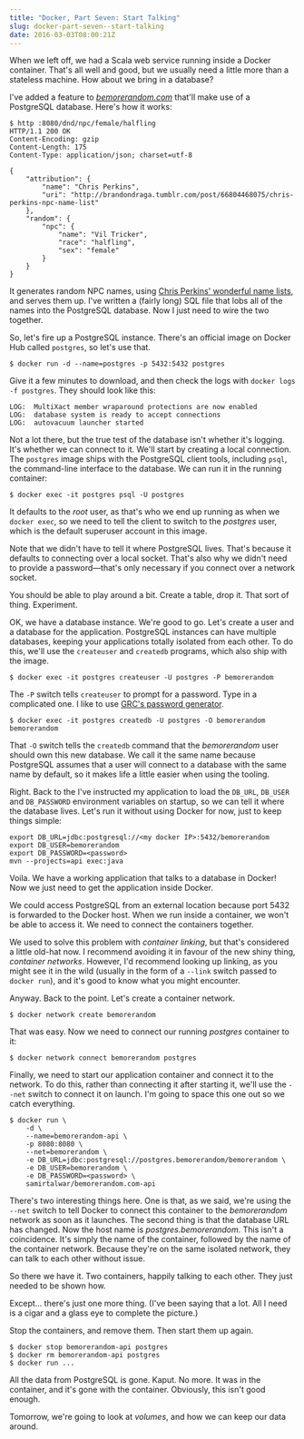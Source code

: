 ```yaml
---
title: "Docker, Part Seven: Start Talking"
slug: docker-part-seven--start-talking
date: 2016-03-03T08:00:21Z
---
```


When we left off, we had a Scala web service running inside a Docker container. That's all well and good, but we usually need a little more than a stateless machine. How about we bring in a database?

I've added a feature to [*bemorerandom.com*][bemorerandom.com] that'll make use of a PostgreSQL database. Here's how it works:

<!--more-->

    $ http :8080/dnd/npc/female/halfling
    HTTP/1.1 200 OK
    Content-Encoding: gzip
    Content-Length: 175
    Content-Type: application/json; charset=utf-8

    {
        "attribution": {
            "name": "Chris Perkins",
            "uri": "http://brandondraga.tumblr.com/post/66804468075/chris-perkins-npc-name-list"
        },
        "random": {
            "npc": {
                "name": "Vil Tricker",
                "race": "halfling",
                "sex": "female"
            }
        }
    }

It generates random NPC names, using [Chris Perkins' wonderful name lists][Chris Perkins' NPC name list], and serves them up. I've written a (fairly long) SQL file that lobs all of the names into the PostgreSQL database. Now I just need to wire the two together.

So, let's fire up a PostgreSQL instance. There's an official image on Docker Hub called `postgres`, so let's use that.

    $ docker run -d --name=postgres -p 5432:5432 postgres

Give it a few minutes to download, and then check the logs with `docker logs -f postgres`. They should look like this:

    LOG:  MultiXact member wraparound protections are now enabled
    LOG:  database system is ready to accept connections
    LOG:  autovacuum launcher started

Not a lot there, but the true test of the database isn't whether it's logging. It's whether we can connect to it. We'll start by creating a local connection. The `postgres` image ships with the PostgreSQL client tools, including `psql`, the command-line interface to the database. We can run it in the running container:

    $ docker exec -it postgres psql -U postgres

It defaults to the *root* user, as that's who we end up running as when we `docker exec`, so we need to tell the client to switch to the *postgres* user, which is the default superuser account in this image.

Note that we didn't have to tell it where PostgreSQL lives. That's because it defaults to connecting over a local socket. That's also why we didn't need to provide a password—that's only necessary if you connect over a network socket.

You should be able to play around a bit. Create a table, drop it. That sort of thing. Experiment.

OK, we have a database instance. We're good to go. Let's create a user and a database for the application. PostgreSQL instances can have multiple databases, keeping your applications totally isolated from each other. To do this, we'll use the `createuser` and `createdb` programs, which also ship with the image.

    $ docker exec -it postgres createuser -U postgres -P bemorerandom

The `-P` switch tells `createuser` to prompt for a password. Type in a complicated one. I like to use [GRC's password generator][GRC Perfect Passwords].

    $ docker exec -it postgres createdb -U postgres -O bemorerandom bemorerandom

That `-O` switch tells the `createdb` command that the *bemorerandom* user should own this new database. We call it the same name because PostgreSQL assumes that a user will connect to a database with the same name by default, so it makes life a little easier when using the tooling.

Right. Back to the I've instructed my application to load the `DB_URL`, `DB_USER` and `DB_PASSWORD` environment variables on startup, so we can tell it where the database lives. Let's run it without using Docker for now, just to keep things simple:

    export DB_URL=jdbc:postgresql://<my docker IP>:5432/bemorerandom
    export DB_USER=bemorerandom
    export DB_PASSWORD=<password>
    mvn --projects=api exec:java

Voila. We have a working application that talks to a database in Docker! Now we just need to get the application inside Docker.

We could access PostgreSQL from an external location because port 5432 is forwarded to the Docker host. When we run inside a container, we won't be able to access it. We need to connect the containers together.

We used to solve this problem with *container linking*, but that's considered a little old-hat now. I recommend avoiding it in favour of the new shiny thing, *container networks*. However, I'd recommend looking up linking, as you might see it in the wild (usually in the form of a `--link` switch passed to `docker run`), and it's good to know what you might encounter.

Anyway. Back to the point. Let's create a container network.

    $ docker network create bemorerandom

That was easy. Now we need to connect our running *postgres* container to it:

    $ docker network connect bemorerandom postgres

Finally, we need to start our application container and connect it to the network. To do this, rather than connecting it after starting it, we'll use the `--net` switch to connect it on launch. I'm going to space this one out so we catch everything.

    $ docker run \
        -d \
        --name=bemorerandom-api \
        -p 8080:8080 \
        --net=bemorerandom \
        -e DB_URL=jdbc:postgresql://postgres.bemorerandom/bemorerandom \
        -e DB_USER=bemorerandom \
        -e DB_PASSWORD=<password> \
        samirtalwar/bemorerandom.com-api

There's two interesting things here. One is that, as we said, we're using the `--net` switch to tell Docker to connect this container to the *bemorerandom* network as soon as it launches. The second thing is that the database URL has changed. Now the host name is *postgres.bemorerandom*. This isn't a coincidence. It's simply the name of the container, followed by the name of the container network. Because they're on the same isolated network, they can talk to each other without issue.

So there we have it. Two containers, happily talking to each other. They just needed to be shown how.

Except… there's just one more thing. (I've been saying that a lot. All I need is a cigar and a glass eye to complete the picture.)

Stop the containers, and remove them. Then start them up again.

    $ docker stop bemorerandom-api postgres
    $ docker rm bemorerandom-api postgres
    $ docker run ...

All the data from PostgreSQL is gone. Kaput. No more. It was in the container, and it's gone with the container. Obviously, this isn't good enough.

Tomorrow, we're going to look at *volumes*, and how we can keep our data around.

[bemorerandom.com]: https://github.com/SamirTalwar/bemorerandom.com
[Chris Perkins' NPC name list]: http://brandondraga.tumblr.com/post/66804468075/chris-perkins-npc-name-list
[GRC Perfect Passwords]: https://www.grc.com/passwords
